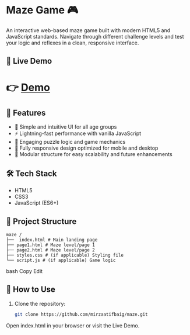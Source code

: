 # Maze Game 🎮

An interactive web-based maze game built with modern HTML5 and JavaScript standards. Navigate through different challenge levels and test your logic and reflexes in a clean, responsive interface.

## 🚀 Live Demo

# 👉  [Demo](https://mirzaatifbaig.github.io/maze/index.html)

## 🧩 Features

- 🎯 Simple and intuitive UI for all age groups
- ⚡ Lightning-fast performance with vanilla JavaScript
- 🧠 Engaging puzzle logic and game mechanics
- 📱 Fully responsive design optimized for mobile and desktop
- 🧪 Modular structure for easy scalability and future enhancements

## 🛠 Tech Stack

- HTML5
- CSS3
- JavaScript (ES6+)

## 📂 Project Structure
```
maze /
├──  index.html # Main landing page
├── page1.html # Maze level/page 1
├── page2.html # Maze level/page 2
├── styles.css # (if applicable) Styling file
└── script.js # (if applicable) Game logic
```
bash
Copy
Edit

## 🎉 How to Use

1. Clone the repository:
   ```bash
   git clone https://github.com/mirzaatifbaig/maze.git
Open index.html in your browser or visit the Live Demo.

